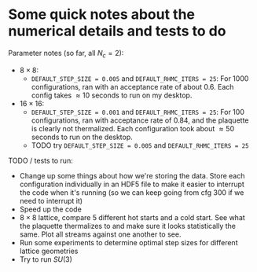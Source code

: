# Some quick notes about the numerical details and tests to do

Parameter notes (so far, all $N_c = 2$):
- $8\times 8$: 
    - `DEFAULT_STEP_SIZE = 0.005` and `DEFAULT_RHMC_ITERS = 25`: For 1000 configurations, ran with an acceptance rate of about 0.6. Each config takes $\approx 10$ seconds to run on my desktop.
- $16\times 16$:
    - `DEFAULT_STEP_SIZE = 0.001` and `DEFAULT_RHMC_ITERS = 25`: For 100 configurations, ran with acceptance rate of 0.84, and the plaquette is clearly not thermalized. Each configuration took about $\approx 50$ seconds to run on the desktop.
    - TODO try `DEFAULT_STEP_SIZE = 0.005` and `DEFAULT_RHMC_ITERS = 25`

TODO / tests to run:
- Change up some things about how we're storing the data. Store each configuration individually in an HDF5 file to make it easier to interrupt the code when it's running (so we can keep going from cfg 300 if we need to interrupt it)
- Speed up the code
- $8\times 8$ lattice, compare 5 different hot starts and a cold start. See what the plaquette thermalizes to and make sure it looks statistically the same. Plot all streams against one another to see.
- Run some experiments to determine optimal step sizes for different lattice geometries
- Try to run $SU(3)$